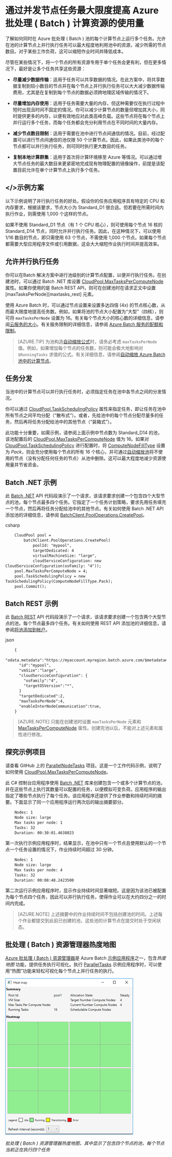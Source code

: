 <properties
	pageTitle="通过并行任务最大限度地使用 Batch 节点 | Azure"
	description="通过减少所用的计算节点数并在 Azure Batch 池的每个节点上运行并发任务，来提高效率并降低成本"
	services="batch"
	documentationCenter=".net"
	authors="mmacy"
	manager="timlt"
	editor="" />

   <tags
   	ms.service="batch"
	ms.date="04/21/2016"
   	wacn.date="08/05/2016"/>

# 通过并发节点任务最大限度提高 Azure 批处理 ( Batch ) 计算资源的使用量

了解如何同时在 Azure 批处理 ( Batch ) 池的每个计算节点上运行多个任务。允许在池的计算节点上并行执行任务可以最大程度地利用池中的资源，减少所需的节点数目。对于某些工作负荷，这可以缩短作业时间并降低成本。

尽管在某些情况下，将一个节点的所有资源专用于单个任务会更有利，但在更多情况下，最好是让多个任务共享这些资源：

 - **尽量减少数据传输**：适用于任务可以共享数据的情况。在此方案中，将共享数据复制到较小数目的节点并在每个节点上并行执行任务可以大大减少数据传输费用，尤其是在复制到每个节点的数据必须跨地理区域传输的情况下。

 - **尽量增加内存使用**：适用于任务需要大量的内存，但这种需要仅在执行过程中短时出现且时间不固定的情况。你可以减少计算节点的数量但增加其大小，同时提供更多的内存，以便有效地应对此类高峰负载。这些节点将在每个节点上并行运行多个任务，而每个任务都会充分利用节点在不同时间的大量内存。

 - **减少节点数目限制**：适用于需要在池中进行节点间通信的情况。目前，经过配置可以进行节点间通信的池仅限 50 个计算节点。因此，如果此类池中的每个节点都可以并行执行任务，则可同时执行更大数目的任务。

 - **复制本地计算群集**：适用于首次将计算环境移至 Azure 等情况。可以通过增大节点任务的最大数目来更紧密地完成现有物理配置的镜像操作，前提是该配置目前允许在单个计算节点上执行多个任务。

## <a name="example-scenario"></>示例方案

以下示例说明了并行执行任务的好处。假设你的任务应用程序具有特定的 CPU 和内存要求，根据该要求，节点大小为 Standard\_D1 很合适。但若要在所需时间内执行作业，则需使用 1,000 个这样的节点。

如果不使用 Standard\_D1 节点（有 1 个 CPU 核心），则可使用每个节点 16 核的 Standard\_D14 节点，同时允许并行执行任务。因此，在这种情况下，可以使用 1/16 数目的节点，即只需使用 63 个节点，不需使用 1,000 个节点。如果每个节点都需要大型应用程序文件或引用数据，这会大大缩短作业执行时间并提高效率。

## 允许并行执行任务

你可以在Batch 解决方案中进行池级别的计算节点配置，以便并行执行任务。在创建池时，可以通过 Batch .NET 库设置 [CloudPool.MaxTasksPerComputeNode][maxtasks_net] 属性。如果你使用的是 Batch REST API，则可在创建池时在请求正文中设置 [maxTasksPerNode][maxtasks_rest] 元素。

使用 Azure Batch 时，可以通过节点设置来设置多达四倍 (4x) 的节点核心数，从而最大限度地提高任务数。例如，如果将池的节点大小配置为“大型”（四核），则可将 `maxTasksPerNode` 设置为 16。有关每个节点大小的核心数的详细信息，请参阅[云服务的大小](/documentation/articles/cloud-services-sizes-specs/)。有关服务限制的详细信息，请参阅 [Azure Batch 服务的配额和限制](/documentation/articles/batch-quota-limit/)。

> [AZURE.TIP] 为池构造[自动缩放公式][enable_autoscaling]时，请务必考虑 `maxTasksPerNode` 值。例如，如果增加每个节点的任务数，则可能会极大地影响对 `$RunningTasks` 求值的公式。有关详细信息，请参阅[自动缩放 Azure Batch 池中的计算节点](/documentation/articles/batch-automatic-scaling/)。

## 任务分发

当池中的计算节点可以并行执行任务时，必须指定任务在池中各节点之间的分发情况。

你可以通过 [CloudPool.TaskSchedulingPolicy][task_schedule] 属性来指定任务，即让任务在池中所有节点之间平均分配（“散布式”）。或者，先给池中的每个节点分配尽量多的任务，然后再将任务分配给池中的其他节点（“装箱式”）。

此功能十分重要，如需示例，请参阅上面示例中节点数为 Standard\_D14 的池，该池配置后的 [CloudPool.MaxTasksPerComputeNode][maxtasks_net] 值为 16。如果对 [CloudPool.TaskSchedulingPolicy][task_schedule] 进行配置时，将 [ComputeNodeFillType][fill_type] 设置为 *Pack*，则会充分使用每个节点的所有 16 个核心，并可通过[自动缩放池](/documentation/articles/batch-automatic-scaling/)将不使用的节点（没有分配任何任务的节点）从池中删除。这可以最大程度地减少资源使用量并节省资金。

## Batch .NET 示例

此 [Batch .NET][api_net] API 代码段演示了一个请求，该请求要求创建一个包含四个大型节点的池，每个节点最多四个任务。它指定了一个任务计划策略，要求先用任务填充一个节点，然后再将任务分配给池中的其他节点。有关如何使用 Batch .NET API 添加池的详细信息，请参阅 [BatchClient.PoolOperations.CreatePool][poolcreate_net]。

csharp

		CloudPool pool =
		    batchClient.PoolOperations.CreatePool(
		        poolId: "mypool",
				targetDedicated: 4
				virtualMachineSize: "large",
				cloudServiceConfiguration: new CloudServiceConfiguration(osFamily: "4"));
		pool.MaxTasksPerComputeNode = 4;
		pool.TaskSchedulingPolicy = new TaskSchedulingPolicy(ComputeNodeFillType.Pack);
		pool.Commit();


## Batch REST 示例

此 [Batch REST][api_rest] API 代码段演示了一个请求，该请求要求创建一个包含两个大型节点的池，每个节点最多四个任务。有关如何使用 REST API 添加池的详细信息，请参阅[将池添加到帐户][rest_addpool]。

json

		{
		  "odata.metadata":"https://myaccount.myregion.batch.azure.com/$metadata#pools/@Element",
		  "id":"mypool",
		  "vmSize":"large",
		  "cloudServiceConfiguration": {
		    "osFamily":"4",
		    "targetOSVersion":"*",
		  }
		  "targetDedicated":2,
		  "maxTasksPerNode":4,
		  "enableInterNodeCommunication":true,
		}


> [AZURE.NOTE] 只能在创建池时设置 `maxTasksPerNode` 元素和 [MaxTasksPerComputeNode][maxtasks_net] 属性。创建完池以后，不能对上述元素和属性进行修改。

## 探究示例项目

请查看 GitHub 上的 [ParallelNodeTasks][parallel_tasks_sample] 项目。这是一个工作代码示例，说明了如何使用 [CloudPool.MaxTasksPerComputeNode][maxtasks_net]。

此 C# 控制台应用程序使用 [Batch .NET][api_net] 库来创建包含一个或多个计算节点的池，并在这些节点上执行其数量可以配置的任务，以便模拟可变负荷。应用程序的输出指定了哪些节点执行了每个任务。该应用程序还提供了作业参数和持续时间的摘要。下面显示了同一个应用程序运行两次后的输出摘要部分。


		Nodes: 1
		Node size: large
		Max tasks per node: 1
		Tasks: 32
		Duration: 00:30:01.4638023


第一次执行示例应用程序时，结果显示，在池中只有一个节点且使用默认的一个节点一个任务设置的情况下，作业持续时间超过 30 分钟。


		Nodes: 1
		Node size: large
		Max tasks per node: 4
		Tasks: 32
		Duration: 00:08:48.2423500


第二次运行示例应用程序时，显示作业持续时间显著缩短。这是因为该池已被配置为每个节点四个任务，因此可以并行执行任务，使得作业可以在大约四分之一的时间内完成。

> [AZURE.NOTE] 上述摘要中的作业持续时间不包括创建池的时间。上述每个作业都提交到此前已创建的池，这些池的计算节点在提交时处于空闲状态。

## 批处理 ( Batch ) 资源管理器热度地图

[Azure 批处理 ( Batch ) 资源管理器][batch_explorer]是 Azure Batch [示例应用程序][github_samples]之一，包含*热度地图* 功能，提供任务执行可视化。执行 [ParallelTasks][parallel_tasks_sample] 示例应用程序时，可以使用“热图”功能来轻松可视化每个节点上并行任务的执行。

![批处理 ( Batch ) 资源管理器热度地图][1]

*批处理 ( Batch ) 资源管理器热度地图，其中显示了包含四个节点的池，每个节点当前正在执行四个任务*

[api_net]: http://msdn.microsoft.com/zh-cn/library/azure/mt348682.aspx
[api_rest]: http://msdn.microsoft.com/zh-cn/library/azure/dn820158.aspx
[batch_explorer]: https://github.com/Azure/azure-batch-samples/tree/master/CSharp/BatchExplorer
[cloudpool]: https://msdn.microsoft.com/zh-cn/library/azure/microsoft.azure.batch.cloudpool.aspx
[enable_autoscaling]: https://msdn.microsoft.com/zh-cn/library/azure/dn820173.aspx
[fill_type]: https://msdn.microsoft.com/zh-cn/library/microsoft.azure.batch.common.computenodefilltype.aspx
[github_samples]: https://github.com/Azure/azure-batch-samples
[maxtasks_net]: http://msdn.microsoft.com/zh-cn/library/azure/microsoft.azure.batch.cloudpool.maxtaskspercomputenode.aspx
[rest_addpool]: https://msdn.microsoft.com/zh-cn/library/azure/dn820174.aspx
[parallel_tasks_sample]: https://github.com/Azure/azure-batch-samples/tree/master/CSharp/ArticleProjects/ParallelTasks
[poolcreate_net]: https://msdn.microsoft.com/zh-cn/library/azure/microsoft.azure.batch.pooloperations.createpool.aspx
[task_schedule]: https://msdn.microsoft.com/zh-cn/library/microsoft.azure.batch.cloudpool.taskschedulingpolicy.aspx

[1]: ./media/batch-parallel-node-tasks/heat_map.png

<!---HONumber=Mooncake_0530_2016-->
